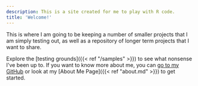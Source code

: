 ```yaml
---
description: This is a site created for me to play with R code.
title: 'Welcome!'
---
```


This is where I am going to be keeping a number of smaller projects that I am simply testing out, as well as a repository of longer term projects that I want to share.



Explore the [testing grounds]({{< ref "/samples" >}}) to see what nonsense I've been up to. If you want to know more about me, you can <a target="_blank" href="https://github.com/nijawi">go to my GitHub</a> or look at my [About Me Page]({{< ref "about.md" >}}) to get started.